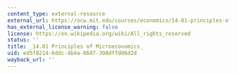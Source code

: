 ```yaml
---
content_type: external-resource
external_url: https://ocw.mit.edu/courses/economics/14-01-principles-of-microeconomics-fall-2018/
has_external_license_warning: false
license: https://en.wikipedia.org/wiki/All_rights_reserved
status: ''
title: _14.01 Principles of Microeconomics_
uid: ed5f8214-6ddc-4b4a-8607-398dffd06d2d
wayback_url: ''
---
```

